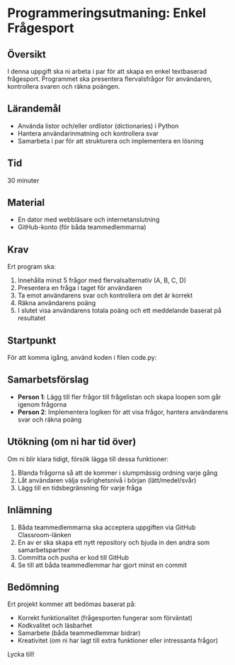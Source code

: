 # Programmeringsutmaning: Enkel Frågesport

## Översikt
I denna uppgift ska ni arbeta i par för att skapa en enkel textbaserad frågesport. Programmet ska presentera flervalsfrågor för användaren, kontrollera svaren och räkna poängen.

## Lärandemål
- Använda listor och/eller ordlistor (dictionaries) i Python
- Hantera användarinmatning och kontrollera svar
- Samarbeta i par för att strukturera och implementera en lösning

## Tid
30 minuter

## Material
- En dator med webbläsare och internetanslutning
- GitHub-konto (för båda teammedlemmarna)

## Krav
Ert program ska:
1. Innehålla minst 5 frågor med flervalsalternativ (A, B, C, D)
2. Presentera en fråga i taget för användaren
3. Ta emot användarens svar och kontrollera om det är korrekt
4. Räkna användarens poäng
5. I slutet visa användarens totala poäng och ett meddelande baserat på resultatet

## Startpunkt
För att komma igång, använd koden i filen code.py:


## Samarbetsförslag
- **Person 1**: Lägg till fler frågor till frågelistan och skapa loopen som går igenom frågorna
- **Person 2**: Implementera logiken för att visa frågor, hantera användarens svar och räkna poäng

## Utökning (om ni har tid över)
Om ni blir klara tidigt, försök lägga till dessa funktioner:
1. Blanda frågorna så att de kommer i slumpmässig ordning varje gång
2. Låt användaren välja svårighetsnivå i början (lätt/medel/svår)
3. Lägg till en tidsbegränsning för varje fråga

## Inlämning
1. Båda teammedlemmarna ska acceptera uppgiften via GitHub Classroom-länken
2. En av er ska skapa ett nytt repository och bjuda in den andra som samarbetspartner
3. Committa och pusha er kod till GitHub
4. Se till att båda teammedlemmar har gjort minst en commit

## Bedömning
Ert projekt kommer att bedömas baserat på:
- Korrekt funktionalitet (frågesporten fungerar som förväntat)
- Kodkvalitet och läsbarhet
- Samarbete (båda teammedlemmar bidrar)
- Kreativitet (om ni har lagt till extra funktioner eller intressanta frågor)

Lycka till!
